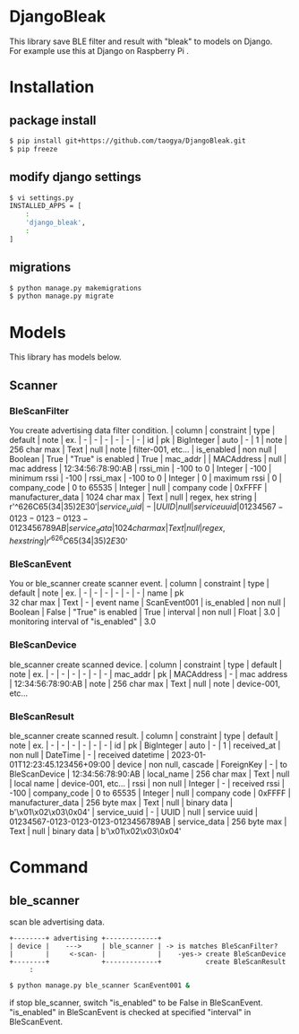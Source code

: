 # DjangoBleak
This library save BLE filter and result with "bleak" to models on Django.  
For example use this at Django on Raspberry Pi .

# Installation
## package install
```sh
$ pip install git+https://github.com/taogya/DjangoBleak.git
$ pip freeze
```

## modify django settings
```sh
$ vi settings.py
INSTALLED_APPS = [
    :
    'django_bleak',
    :
]
```

## migrations
```sh
$ python manage.py makemigrations
$ python manage.py migrate
```

# Models
This library has models below.

## Scanner
### BleScanFilter
You create advertising data filter condition.
| column            | constraint    | type       | default | note              | ex.
| -                 | -             | -          | -       | -                 | -
| id                | pk            | BigInteger | auto    | -                 | 1
| note              | 256 char max  | Text       | null    | note              | filter-001, etc...
| is_enabled        | non null      | Boolean    | True    | "True" is enabled | True
| mac_addr          |               | MACAddress | null    | mac address       | 12:34:56:78:90:AB
| rssi_min          | -100 to 0     | Integer    | -100    | minimum rssi      | -100
| rssi_max          | -100 to 0     | Integer    | 0       | maximum rssi      | 0
| company_code      | 0 to 65535    | Integer    | null    | company code      | 0xFFFF
| manufacturer_data | 1024 char max | Text       | null    | regex, hex string | r'^626C65(34|35)2E30$'
| service_uuid      | -             | UUID       | null    | service uuid      | 01234567-0123-0123-0123-0123456789AB
| service_data      | 1024 char max | Text       | null    | regex, hex string | r'^626C65(34|35)2E30$'

### BleScanEvent
You or ble_scanner create scanner event.
| column     | constraint        | type       | default | note                                | ex.
| -          | -                 | -          | -       | -                                   | -
| name       | pk<br>32 char max | Text       | -       | event name                          | ScanEvent001
| is_enabled | non null          | Boolean    | False   | "True" is enabled                   | True
| interval   | non null          | Float      | 3.0     | monitoring interval of "is_enabled" | 3.0

### BleScanDevice
ble_scanner create scanned device.
| column   | constraint    | type       | default | note              | ex.
| -        | -             | -          | -       | -                 | -
| mac_addr | pk            | MACAddress | -       | mac address       | 12:34:56:78:90:AB
| note     | 256 char max  | Text       | null    | note              | device-001, etc...

### BleScanResult
ble_scanner create scanned result.
| column            | constraint        | type       | default | note              | ex.
| -                 | -                 | -          | -       | -                 | -
| id                | pk                | BigInteger | auto    | -                 | 1
| received_at       | non null          | DateTime   | -       | received datetime | 2023-01-01T12:23:45.123456+09:00
| device            | non null, cascade | ForeignKey | -       | to BleScanDevice  | 12:34:56:78:90:AB
| local_name        | 256 char max      | Text       | null    | local name        | device-001, etc...
| rssi              | non null          | Integer    | -       | received rssi     | -100
| company_code      | 0 to 65535        | Integer    | null    | company code      | 0xFFFF
| manufacturer_data | 256 byte max      | Text       | null    | binary data       | b'\x01\x02\x03\0x04'
| service_uuid      | -                 | UUID       | null    | service uuid      | 01234567-0123-0123-0123-0123456789AB
| service_data      | 256 byte max      | Text       | null    | binary data       | b'\x01\x02\x03\0x04'


# Command
## ble_scanner
scan ble advertising data.
```
+--------+ advertising +-------------+
| device |    --->     | ble_scanner | -> is matches BleScanFilter?
|        |     <-scan- |             |    -yes-> create BleScanDevice
+--------+             +-------------+           create BleScanResult
     : 
```
```sh
$ python manage.py ble_scanner ScanEvent001 &
```

if stop ble_scanner, switch "is_enabled" to be False in BleScanEvent.
"is_enabled" in BleScanEvent is checked at specified "interval" in BleScanEvent.